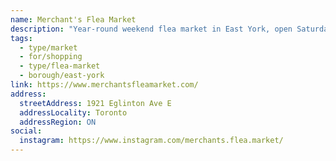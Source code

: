 ```yaml
---
name: Merchant's Flea Market
description: "Year-round weekend flea market in East York, open Saturdays and Sundays."
tags:
  - type/market
  - for/shopping
  - type/flea-market
  - borough/east-york
link: https://www.merchantsfleamarket.com/
address:
  streetAddress: 1921 Eglinton Ave E
  addressLocality: Toronto
  addressRegion: ON
social:
  instagram: https://www.instagram.com/merchants.flea.market/
---
```

